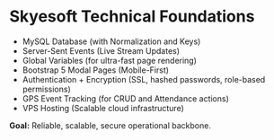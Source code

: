 # Skyesoft Technical Foundations

- MySQL Database (with Normalization and Keys)
- Server-Sent Events (Live Stream Updates)
- Global Variables (for ultra-fast page rendering)
- Bootstrap 5 Modal Pages (Mobile-First)
- Authentication + Encryption (SSL, hashed passwords, role-based permissions)
- GPS Event Tracking (for CRUD and Attendance actions)
- VPS Hosting (Scalable cloud infrastructure)

**Goal:** Reliable, scalable, secure operational backbone.